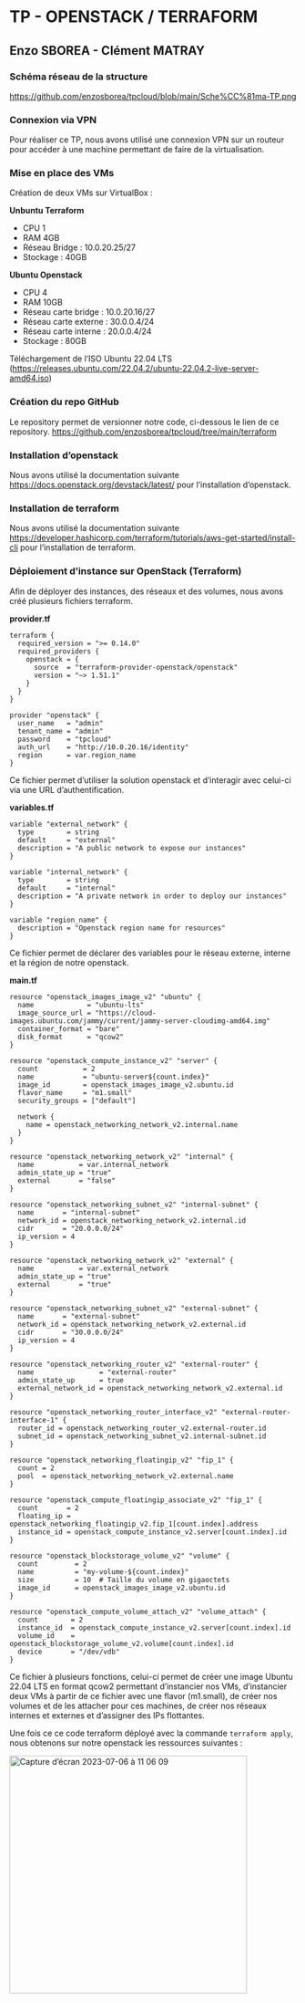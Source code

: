 # TP - OPENSTACK / TERRAFORM

## Enzo SBOREA - Clément MATRAY

### Schéma réseau de la structure
https://github.com/enzosborea/tpcloud/blob/main/Sche%CC%81ma-TP.png

### Connexion via VPN

Pour réaliser ce TP, nous avons utilisé une connexion VPN sur un routeur pour accéder à une machine permettant de faire de la virtualisation.

### Mise en place des VMs
Création de deux VMs sur VirtualBox :

**Unbuntu Terraform**
- CPU 1
- RAM 4GB
- Réseau Bridge : 10.0.20.25/27
- Stockage : 40GB

**Ubuntu Openstack**
- CPU 4
- RAM 10GB
- Réseau carte bridge : 10.0.20.16/27
- Réseau carte externe : 30.0.0.4/24
- Réseau carte interne : 20.0.0.4/24
- Stockage : 80GB


Téléchargement de l’ISO Ubuntu 22.04 LTS (https://releases.ubuntu.com/22.04.2/ubuntu-22.04.2-live-server-amd64.iso)

### Création du repo GitHub

Le repository permet de versionner notre code, ci-dessous le lien de ce repository. https://github.com/enzosborea/tpcloud/tree/main/terraform

### Installation d’openstack

Nous avons utilisé la documentation suivante https://docs.openstack.org/devstack/latest/ pour l’installation d’openstack.

### Installation de terraform

Nous avons utilisé la documentation suivante https://developer.hashicorp.com/terraform/tutorials/aws-get-started/install-cli pour l’installation de terraform.

### Déploiement d’instance sur OpenStack (Terraform)

Afin de déployer des instances, des réseaux et des volumes, nous avons créé plusieurs fichiers terraform.

**provider.tf**

```hcl
terraform {
  required_version = ">= 0.14.0"
  required_providers {
    openstack = {
      source  = "terraform-provider-openstack/openstack"
      version = "~> 1.51.1"
    }
  }
}

provider "openstack" {
  user_name   = "admin"
  tenant_name = "admin"
  password    = "tpcloud"
  auth_url    = "http://10.0.20.16/identity"
  region      = var.region_name
}
```

 Ce fichier permet d’utiliser la solution openstack et d’interagir avec celui-ci via une URL d’authentification.

**variables.tf**

```hcl
variable "external_network" {
  type        = string
  default     = "external"
  description = "A public network to expose our instances"
}

variable "internal_network" {
  type        = string
  default     = "internal"
  description = "A private network in order to deploy our instances"
}

variable "region_name" {
  description = "Openstack region name for resources"
}
```

Ce fichier permet de déclarer des variables pour le réseau externe, interne et la région de notre openstack.

**main.tf**

```hcl
resource "openstack_images_image_v2" "ubuntu" {
  name             = "ubuntu-lts"
  image_source_url = "https://cloud-images.ubuntu.com/jammy/current/jammy-server-cloudimg-amd64.img"
  container_format = "bare"
  disk_format      = "qcow2"
}

resource "openstack_compute_instance_v2" "server" {
  count           = 2
  name            = "ubuntu-server${count.index}"
  image_id        = openstack_images_image_v2.ubuntu.id
  flavor_name     = "m1.small"
  security_groups = ["default"]

  network {
    name = openstack_networking_network_v2.internal.name
  }
}

resource "openstack_networking_network_v2" "internal" {
  name           = var.internal_network
  admin_state_up = "true"
  external       = "false"
}

resource "openstack_networking_subnet_v2" "internal-subnet" {
  name       = "internal-subnet"
  network_id = openstack_networking_network_v2.internal.id
  cidr       = "20.0.0.0/24"
  ip_version = 4
}

resource "openstack_networking_network_v2" "external" {
  name           = var.external_network
  admin_state_up = "true"
  external       = "true"
}

resource "openstack_networking_subnet_v2" "external-subnet" {
  name       = "external-subnet"
  network_id = openstack_networking_network_v2.external.id
  cidr       = "30.0.0.0/24"
  ip_version = 4
}

resource "openstack_networking_router_v2" "external-router" {
  name                = "external-router"
  admin_state_up      = true
  external_network_id = openstack_networking_network_v2.external.id
}

resource "openstack_networking_router_interface_v2" "external-router-interface-1" {
  router_id = openstack_networking_router_v2.external-router.id
  subnet_id = openstack_networking_subnet_v2.internal-subnet.id
}

resource "openstack_networking_floatingip_v2" "fip_1" {
  count = 2
  pool  = openstack_networking_network_v2.external.name
}

resource "openstack_compute_floatingip_associate_v2" "fip_1" {
  count       = 2
  floating_ip = openstack_networking_floatingip_v2.fip_1[count.index].address
  instance_id = openstack_compute_instance_v2.server[count.index].id
}

resource "openstack_blockstorage_volume_v2" "volume" {
  count         = 2
  name          = "my-volume-${count.index}"
  size          = 10  # Taille du volume en gigaoctets
  image_id      = openstack_images_image_v2.ubuntu.id
}

resource "openstack_compute_volume_attach_v2" "volume_attach" {
  count        = 2
  instance_id  = openstack_compute_instance_v2.server[count.index].id
  volume_id    = openstack_blockstorage_volume_v2.volume[count.index].id
  device       = "/dev/vdb"
}
```

Ce fichier à plusieurs fonctions, celui-ci permet de créer une image Ubuntu 22.04 LTS en format qcow2 permettant d’instancier nos VMs, d’instancier deux VMs à partir de ce fichier avec une flavor (m1.small), de créer nos volumes et de les attacher pour ces machines, de créer nos réseaux internes et externes et d’assigner des IPs flottantes.

Une fois ce ce code terraform déployé avec la commande `terraform apply`, nous obtenons sur notre openstack les ressources suivantes :

<img width="417" alt="Capture d’écran 2023-07-06 à 11 06 09" src="https://github.com/enzosborea/tpcloud/assets/57955315/571a2f50-1f10-493e-a3a6-641f567490be">
